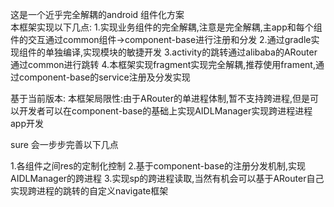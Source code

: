 这是一个近乎完全解耦的android 组件化方案   
本框架实现以下几点:
1.实现业务组件的完全解耦,注意是完全解耦,主app和每个组件的交互通过common组件->component-base进行注册和分发
2.通过gradle实现组件的单独编译,实现模块的敏捷开发
3.activity的跳转通过alibaba的ARouter通过common进行跳转
4.本框架实现fragment实现完全解耦,推荐使用frament,通过component-base的service注册及分发实现


基于当前版本:
本框架局限性:由于ARouter的单进程体制,暂不支持跨进程,但是可以开发者可以在component-base的基础上实现AIDLManager实现跨进程进程app开发

sure  会一步步完善以下几点

1.各组件之间res的定制化控制
2.基于component-base的注册分发机制,实现AIDLManager的跨进程
3.实现sp的跨进程读取,当然有机会可以基于ARouter自己实现跨进程的跳转的自定义navigate框架
